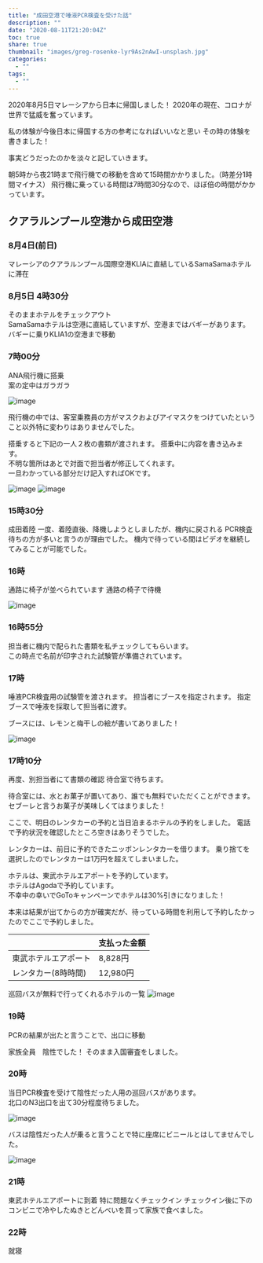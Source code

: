 ```yaml
---
title: "成田空港で唾液PCR検査を受けた話"
description: ""
date: "2020-08-11T21:20:04Z"
toc: true
share: true
thumbnail: "images/greg-rosenke-lyr9As2nAwI-unsplash.jpg"
categories:
  - ""
tags:
  - ""
---
```


2020年8月5日マレーシアから日本に帰国しました！
2020年の現在、コロナが世界で猛威を奮っています。

私の体験が今後日本に帰国する方の参考になればいいなと思い
その時の体験を書きました！

<!--more-->

事実どうだったのかを淡々と記していきます。  

朝5時から夜21時まで飛行機での移動を含めて15時間かかりました。（時差分1時間マイナス）
飛行機に乗っている時間は7時間30分なので、ほぼ倍の時間がかかっています。

## クアラルンプール空港から成田空港

### 8月4日(前日)
マレーシアのクアラルンプール国際空港KLIAに直結しているSamaSamaホテルに滞在

### 8月5日 4時30分
そのままホテルをチェックアウト  
SamaSamaホテルは空港に直結していますが、空港まではバギーがあります。
バギーに乗りKLIA1の空港まで移動  

### 7時00分
ANA飛行機に搭乗  
案の定中はガラガラ  

![image](/images/IMG_20200805_065844.jpg)

飛行機の中では、客室乗務員の方がマスクおよびアイマスクをつけていたということ以外特に変わりはありませんでした。

搭乗すると下記の一人２枚の書類が渡されます。
搭乗中に内容を書き込みます。  
不明な箇所はあとで対面で担当者が修正してくれます。  
一旦わかっている部分だけ記入すればOKです。

![image](/images/IMG_20200805_083009.jpg)
![image](/images/IMG_20200805_083021.jpg)

### 15時30分
成田着陸
一度、着陸直後、降機しようとしましたが、機内に戻される
PCR検査待ちの方が多いと言うのが理由でした。
機内で待っている間はビデオを継続してみることが可能でした。

### 16時
通路に椅子が並べられています
通路の椅子で待機

![image](/images/IMG_20200805_160005.jpg)

### 16時55分

担当者に機内で配られた書類を私チェックしてもらいます。  
この時点で名前が印字された試験管が準備されています。

### 17時
唾液PCR検査用の試験管を渡されます。
担当者にブースを指定されます。
指定ブースで唾液を採取して担当者に渡す。

ブースには、レモンと梅干しの絵が書いてありました！

![image](/images/IMG_20200805_170008.jpg)

### 17時10分
再度、別担当者にて書類の確認
待合室で待ちます。

待合室には、水とお菓子が置いてあり、誰でも無料でいただくことができます。  
セブーレと言うお菓子が美味しくてはまりました！ 

ここで、明日のレンタカーの予約と当日泊まるホテルの予約をしました。
電話で予約状況を確認したところ空きはありそうでした。  

レンタカーは、前日に予約できたニッポンレンタカーを借ります。
乗り捨てを選択したのでレンタカーは1万円を超えてしまいました。    

ホテルは、東武ホテルエアポートを予約しています。  
ホテルはAgodaで予約しています。  
不幸中の幸いでGoToキャンペーンでホテルは30%引きになりました！

本来は結果が出てからの方が確実だが、待っている時間を利用して予約したかったのでここで予約しました。

|    |  支払った金額  |
| ---- | ---- |
|  東武ホテルエアポート  |  8,828円  |
|  レンタカー(8時時間)  |  12,980円  |

巡回バスが無料で行ってくれるホテルの一覧
![image](/images/IMG_20200805_200304.jpg)

### 19時
PCRの結果が出たと言うことで、出口に移動

家族全員　陰性でした！
そのまま入国審査をしました。

### 20時
当日PCR検査を受けて陰性だった人用の巡回バスがあります。  
北口のN3出口を出て30分程度待ちました。

![image](/images/IMG_20200805_200212.jpg)

バスは陰性だった人が乗ると言うことで特に座席にビニールとはしてませんでした。

![image](/images/IMG_20200805_201616.jpg)

### 21時
東武ホテルエアポートに到着
特に問題なくチェックイン
チェックイン後に下のコンビニで冷やしたぬきとどんべいを買って家族で食べました。

### 22時
就寝













